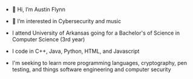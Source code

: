 - 👋 Hi, I’m Austin Flynn
- 👀 I’m interested in Cybersecurity and music

- I attend University of Arkansas going for a Bachelor's of Science in Computer Science (3rd year)
- I code in C++, Java, Python, HTML, and Javascript
- I'm seeking to learn more programming languages, cryptography, pen testing, and things software engineering and computer security
